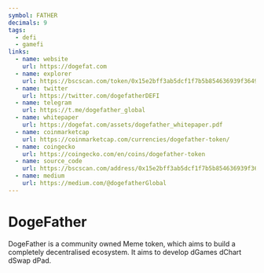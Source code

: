 ```yaml
---
symbol: FATHER
decimals: 9
tags:
  - defi
  - gamefi
links:
  - name: website
    url: https://dogefat.com
  - name: explorer
    url: https://bscscan.com/token/0x15e2bff3ab5dcf1f7b5b854636939f3649ce3cf8
  - name: twitter
    url: https://twitter.com/dogefatherDEFI
  - name: telegram
    url: https://t.me/dogefather_global
  - name: whitepaper
    url: https://dogefat.com/assets/dogefather_whitepaper.pdf
  - name: coinmarketcap
    url: https://coinmarketcap.com/currencies/dogefather-token/
  - name: coingecko
    url: https://coingecko.com/en/coins/dogefather-token
  - name: source_code
    url: https://bscscan.com/address/0x15e2bff3ab5dcf1f7b5b854636939f3649ce3cf8#code
  - name: medium
    url: https://medium.com/@dogefatherGlobal
---
```


# DogeFather

DogeFather is a community owned Meme token, which aims to build a completely decentralised ecosystem. It aims to develop dGames dChart dSwap dPad.
